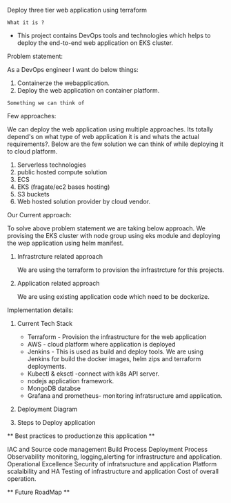 Deploy three tier web application using terraform

`What it is ?`

- This project contains DevOps tools and technologies which helps to deploy the end-to-end web application on EKS cluster.

Problem statement:

As a DevOps engineer I want do below things:

 1. Containerze the webapplication.
 2. Deploy the web application on container platform.


`Something we can think of`

Few approaches:

We can deploy the web application using multiple approaches. Its totally depend's on what type of web application it is and whats the actual requirements?. Below are the few solution we can think of while deploying it to cloud platform.

1. Serverless technologies
2. public hosted compute solution
3. ECS
4. EKS (fragate/ec2 bases hosting)
5. S3 buckets
6. Web hosted solution provider by cloud vendor.

Our Current approach:

To solve above problem statement we are taking below approach. 
We provising the EKS cluster with node group using eks module and deploying the wep application using helm manifest.

1. Infrastrcture related approach

   We are using the terraform to provision the infrastrcture for this projects.

2. Application related approach

    We are using existing application code which need to be dockerize.


Implementation details:


1. Current Tech Stack
    
    - Terraform - Provision the infrastructure for the web application
    - AWS - cloud platform where application is deployed
    - Jenkins - This is used as build and deploy tools. We are using Jenkins for build the docker images, helm zips and terraform deployments.
    - Kubectl & eksctl -connect with k8s API server.
    - nodejs application framework.
    - MongoDB databse
    - Grafana and prometheus- monitoring infratsructure amd application.

2. Deployment Diagram

3. Steps to Deploy application


** Best practices to productionze this application **

IAC and Source code management
Build Process
Deployment Process
Observability
monitoring, logging,alerting for infrastructure and application.
Operational Excellence
Security of infratsructure and application
Platform scalaibility and HA
Testing of infrastructure and application
Cost of overall operation.





** Future RoadMap **